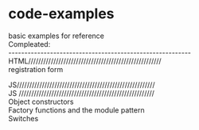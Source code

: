 # code-examples <br>
basic examples for reference<br>
Compleated:<br>
---------------------------------------------------------<br>
HTML/////////////////////////////////////////////////////<br>
registration form <br>

JS///////////////////////////////////////////////////////<br>
JS //////////////////////////////////////////////////////<br>
Object constructors<br>
Factory functions and the module pattern<br>
Switches<br>



